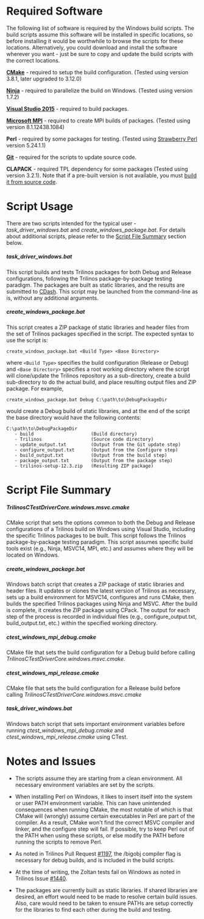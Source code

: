 # Required Software
The following list of software is required by the Windows build scripts. The build scripts
assume this software will be installed in specific locations, so before installing it would
be worthwhile to browse the scripts for these locations. Alternatively, you could download
and install the software wherever you want - just be sure to copy and update the build scripts
with the correct locations.

**[CMake][1]** - required to setup the build configuration. (Tested using version 3.8.1, later upgraded to 3.12.0)

**[Ninja][2]** - required to parallelize the build on Windows. (Tested using version 1.7.2)

**[Visual Studio 2015][3]** - required to build packages.

**[Microsoft MPI][4]** - required to create MPI builds of packages. (Tested using version 8.1.12438.1084)

**Perl** - required by some packages for testing. (Tested using [Strawberry Perl][5] version 5.24.1.1)

**[Git][6]** - required for the scripts to update source code.

**CLAPACK** - required TPL dependency for some packages (Tested using version 3.2.1). Note that if a
pre-built version is not available, you must [build it from source code][7].

[1]: https://cmake.org/download/
[2]: https://ninja-build.org/
[3]: https://www.visualstudio.com/
[4]: https://msdn.microsoft.com/en-us/library/bb524831(v=vs.85).aspx
[5]: http://strawberryperl.com/
[6]: https://git-scm.com/
[7]: http://icl.cs.utk.edu/lapack-for-windows/clapack/


# Script Usage
There are two scripts intended for the typical user - *task_driver_windows.bat* and
*create_windows_package.bat*. For details about additional scripts, please refer to the
[Script File Summary](#Script-File-Summary) section below.

##### task_driver_windows.bat
This script builds and tests Trilinos packages for both Debug and Release configurations,
following the Trilinos package-by-package testing paradigm. The packages are built as static
libraries, and the results are submitted to [CDash][8]. This script may be launched from
the command-line as is, without any additional arguments.

##### create_windows_package.bat
This script creates a ZIP package of static libraries and header files from the set of Trilinos
packages specified in the script. The expected syntax to use the script is:

`create_windows_package.bat <Build Type> <Base Directory>`

where `<Build Type>` specifies the build configuration (Release or Debug) and
`<Base Directory>` specifies a root working directory where the script will clone/update
the Trilinos repository as a sub-directory, create a build sub-directory to do the actual build,
and place resulting output files and ZIP package. For example,

```
create_windows_package.bat Debug C:\path\to\DebugPackageDir
```

would create a Debug build of static libraries, and at the end of the script the base directory
would have the following contents:

```
C:\path\to\DebugPackageDir
   - build                     (Build directory)
   - Trilinos                  (Source code directory)
   - update_output.txt         (Output from the Git update step)
   - configure_output.txt      (Output from the Configure step)
   - build_output.txt          (Output from the build step)
   - package_output.txt        (Output from the package step)
   - trilinos-setup-12.3.zip   (Resulting ZIP package)
```

[8]: https://testing-vm.sandia.gov/cdash


# Script File Summary
##### TrilinosCTestDriverCore.windows.msvc.cmake
CMake script that sets the options common to both the Debug and Release configurations of a 
Trilinos build on Windows using Visual Studio, including the specific Trilinos packages to be
built. This script follows the Trilinos package-by-package testing paradigm. This script 
assumes specific build tools exist (e.g., Ninja, MSVC14, MPI, etc.) and assumes where
they will be located on Windows.

##### create_windows_package.bat
Windows batch script that creates a ZIP package of static libraries and header files. It
updates or clones the latest version of Trilinos as necessary, sets up a build environment
for MSVC14, configures and runs CMake, then builds the specified Trilinos packages using Ninja
and MSVC. After the build is complete, it creates the ZIP package using CPack. The output
for each step of the process is recorded in individual files (e.g., configure_output.txt,
build_output.txt, etc.) within the specified working directory.

##### ctest_windows_mpi_debug.cmake
CMake file that sets the build configuration for a Debug build before calling
*TrilinosCTestDriverCore.windows.msvc.cmake*.

##### ctest_windows_mpi_release.cmake
CMake file that sets the build configuration for a Release build before calling
*TrilinosCTestDriverCore.windows.msvc.cmake*

##### task_driver_windows.bat
Windows batch script that sets important environment variables before running
*ctest_windows_mpi_debug.cmake* and *ctest_windows_mpi_release.cmake* using CTest.


# Notes and Issues
- The scripts assume they are starting from a clean environment. All necessary environment
  variables are set by the scripts.

- When installing Perl on Windows, it likes to insert itself into the system or user PATH
  environment variable. This can have unintended consequences when running CMake, the most
  notable of which is that CMake will (wrongly) assume certain executables in Perl are part
  of the compiler. As a result, CMake won't find the correct MSVC compiler and linker, and
  the configure step will fail. If possible, try to keep Perl out of the PATH when using
  these scripts, or else modify the PATH before running the scripts to remove Perl.

- As noted in Trilinos Pull Request [#1197][i1], the /bigobj compiler flag is necessary for
  debug builds, and is included in the build scripts.

- At the time of writing, the Zoltan tests fail on Windows as noted in Trilinos Issue [#1440][i2].

- The packages are currently built as static libraries. If shared libraries are desired, an
  effort would need to be made to resolve certain build issues. Also, care would need to be
  taken to ensure PATHs are setup correctly for the libraries to find each other during the
  build and testing.

[i1]: https://github.com/trilinos/Trilinos/pull/1197
[i2]: https://github.com/trilinos/Trilinos/issues/1440
